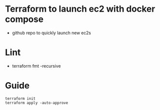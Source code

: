 # Terraform to launch ec2 with docker compose

- github repo to quickly launch new ec2s

# Lint

- terraform fmt -recursive

# Guide

```
terraform init
terraform apply -auto-approve
```
